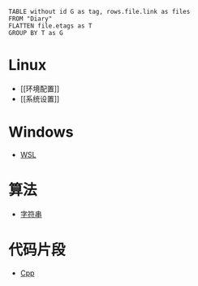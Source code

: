 ```dataview
TABLE without id G as tag, rows.file.link as files
FROM "Diary"
FLATTEN file.etags as T
GROUP BY T as G
```

# Linux
- [[环境配置]]
- [[系统设置]]
# Windows
- [WSL](WSL.md)
# 算法
- [字符串](字符串.md)
# 代码片段
- [Cpp](Cpp.md)
